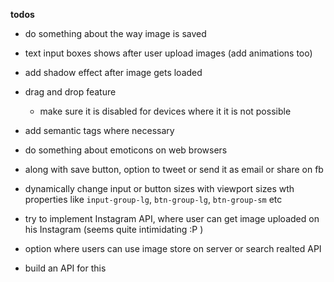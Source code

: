 **todos**

* do something about the way image is saved
* text input boxes shows after user upload images (add animations too)
* add shadow effect after image gets loaded
* drag and drop feature
  * make sure it is disabled for devices where it it is not possible
* add semantic tags where necessary
* do something about emoticons on web browsers
* along with save button, option to tweet or send it as email or share on fb

* dynamically change input or button sizes with viewport sizes wth properties like `input-group-lg`, `btn-group-lg`, `btn-group-sm` etc

* try to implement Instagram API, where user can get image uploaded on his Instagram (seems quite intimidating :P )
* option where users can use image store on server or search realted API
* build an API for this
